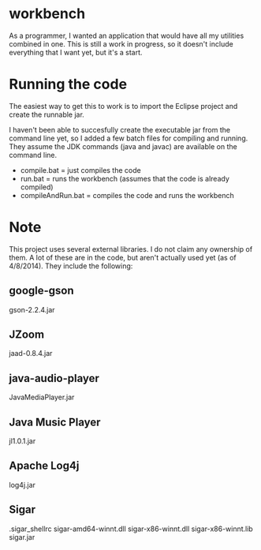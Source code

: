 workbench
=========

As a programmer, I wanted an application that would have all my utilities combined in one. This is still a work in progress, so it doesn't include everything that I want yet, but it's a start.

Running the code
================
The easiest way to get this to work is to import the Eclipse project and create the runnable jar.

I haven't been able to succesfully create the executable jar from the command line yet, 
so I added a few batch files for compiling and running. They assume the JDK commands (java and javac) 
are available on the command line.
 - compile.bat = just compiles the code
 - run.bat = runs the workbench (assumes that the code is already compiled)
 - compileAndRun.bat = compiles the code and runs the workbench

Note
====
This project uses several external libraries. I do not claim any ownership of them. A lot of these are in the code, but aren't actually used yet (as of 4/8/2014). They include the following:

google-gson
-----------
gson-2.2.4.jar

JZoom
-----
jaad-0.8.4.jar

java-audio-player
-----------------
JavaMediaPlayer.jar

Java Music Player
-----------------
jl1.0.1.jar

Apache Log4j
------------
log4j.jar

Sigar
-----
.sigar_shellrc
sigar-amd64-winnt.dll
sigar-x86-winnt.dll
sigar-x86-winnt.lib
sigar.jar
